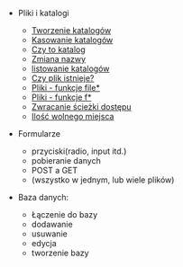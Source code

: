 - Pliki i katalogi
    - [Tworzenie katalogów](pliki-i-katalogi/tworzenie-katalogow.md)
    - [Kasowanie katalogów](pliki-i-katalogi/kasowanie-katalogow.md)
    - [Czy to katalog](pliki-i-katalogi/czy-to-katalog.md)
    - [Zmiana nazwy](pliki-i-katalogi/zmiana-nazwy.md)
    - [listowanie katalogów](pliki-i-katalogi/listowanie-katalogow.md)
    - [Czy plik istnieje?](pliki-i-katalogi/sprawdzanie-czy-dany-plik-istnieje.md)
    - [Pliki - funkcje file\*](pliki-i-katalogi/odczyt-i-zapis-plikow-file.md)
    - [Pliki - funkcje f\*](pliki-i-katalogi/odczyt-i-zapis-plikow-f.md)
    - [Zwracanie ścieżki dostępu](pliki-i-katalogi/zwracanie-sciezki-dostepu.md)
    - [Ilość wolnego miejsca](pliki-i-katalogi/ilosc-wolnego-miejsca.md)
    

    
- Formularze
    - przyciski(radio, input itd.)
    - pobieranie danych
    - POST a GET
    - (wszystko w jednym, lub wiele plików)

- Baza danych:
    - Łączenie do bazy
    - dodawanie
    - usuwanie
    - edycja
    - tworzenie bazy
